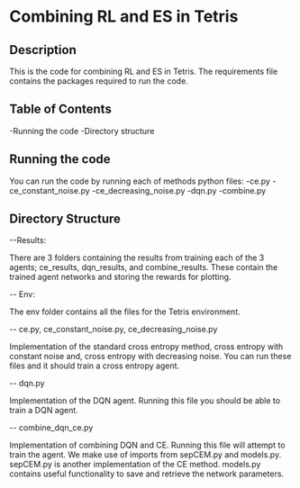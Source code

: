# Combining RL and ES in Tetris

## Description
This is the code for combining RL and ES in Tetris. The requirements file contains
the packages required to run the code.

## Table of Contents
-Running the code
-Directory structure

## Running the code 

You can run the code by running each of methods python files: 
-ce.py
-ce_constant_noise.py 
-ce_decreasing_noise.py
-dqn.py
-combine.py

## Directory Structure
--Results:

There are 3 folders containing the results from training each of the 3 agents;
ce_results, dqn_results, and combine_results. These contain the trained agent
networks and storing the rewards for plotting.

-- Env:

The env folder contains all the files for the Tetris environment.

-- ce.py, ce_constant_noise.py, ce_decreasing_noise.py

Implementation of the standard cross entropy method, cross entropy with constant
noise and, cross entropy with decreasing noise. You can run these files and it
should train a cross entropy agent.

-- dqn.py

Implementation of the DQN agent. Running this file you should be able to train a
DQN agent.

-- combine_dqn_ce.py

Implementation of combining DQN and CE. Running this file will attempt to train 
the agent. We make use of imports from sepCEM.py and models.py. sepCEM.py is another
implementation of the CE method. models.py contains useful functionality to 
save and retrieve the network parameters.




